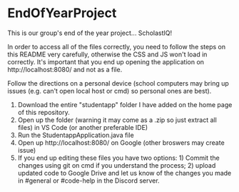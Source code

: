 # EndOfYearProject
This is our group's end of the year project... ScholastIQ!

In order to access all of the files correctly, you need to follow the steps on this README very carefully, otherwise the CSS and JS won't load in correctly. It's important that you end up opening the application on http://localhost:8080/ and not as a file. 

Follow the directions on a personal device (school computers may bring up issues (e.g. can't open local host or cmd) so personal ones are best). 

1. Download the entire "studentapp" folder I have added on the home page of this repository.
2. Open up the folder (warning it may come as a .zip so just extract all files) in VS Code (or another preferable IDE)
3. Run the StudentappApplication.java file
4. Open up http://localhost:8080/ on Google (other broswers may create issue)
5. If you end up editing these files you have two options: 1) Commit the changes using git on cmd if you understand the process; 2) upload updated code to Google Drive and let us know of the changes you made in #general or #code-help in the Discord server.
